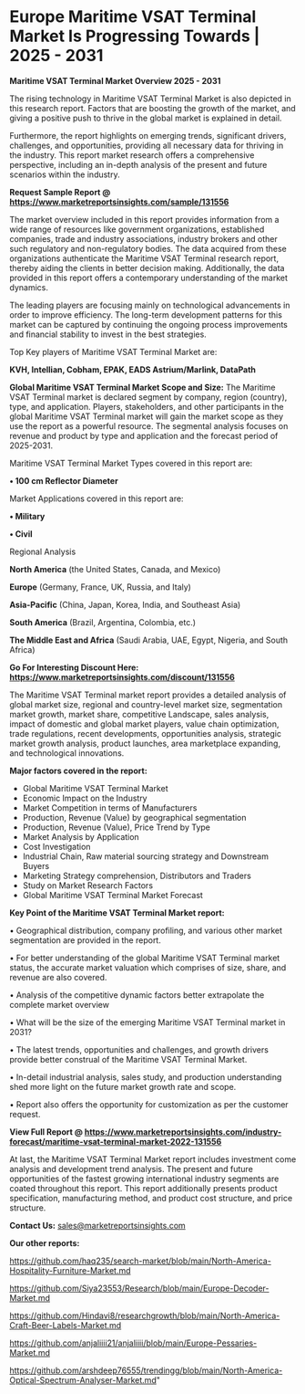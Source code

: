 # Europe Maritime VSAT Terminal Market Is Progressing Towards | 2025 - 2031

<Strong> Maritime VSAT Terminal Market Overview 2025 - 2031</strong>

The rising technology in Maritime VSAT Terminal Market is also depicted in this research report. Factors that are boosting the growth of the market, and giving a positive push to thrive in the global market is explained in detail.

Furthermore, the report highlights on emerging trends, significant drivers, challenges, and opportunities, providing all necessary data for thriving in the industry. This report market research offers a comprehensive perspective, including an in-depth analysis of the present and future scenarios within the industry.

<strong>Request Sample Report @ <a href=https://www.marketreportsinsights.com/sample/131556>https://www.marketreportsinsights.com/sample/131556</a></strong>

The market overview included in this report provides information from a wide range of resources like government organizations, established companies, trade and industry associations, industry brokers and other such regulatory and non-regulatory bodies. The data acquired from these organizations authenticate the Maritime VSAT Terminal research report, thereby aiding the clients in better decision making. Additionally, the data provided in this report offers a contemporary understanding of the market dynamics.

The leading players are focusing mainly on technological advancements in order to improve efficiency. The long-term development patterns for this market can be captured by continuing the ongoing process improvements and financial stability to invest in the best strategies.

Top Key players of Maritime VSAT Terminal Market are:

<strong>KVH, Intellian, Cobham, EPAK, EADS Astrium/Marlink, DataPath</strong>

<strong><b>Global Maritime VSAT Terminal Market Scope and Size:</b></strong>
The Maritime VSAT Terminal market is declared segment by company, region (country), type, and application. Players, stakeholders, and other participants in the global Maritime VSAT Terminal market will gain the market scope as they use the report as a powerful resource. The segmental analysis focuses on revenue and product by type and application and the forecast period of 2025-2031.

Maritime VSAT Terminal Market Types covered in this report are:

<strong>• 100 cm Reflector Diameter</strong>

Market Applications covered in this report are:

<strong>• Military

• Civil</strong> 

Regional Analysis

<strong>North America</strong> (the United States, Canada, and Mexico)

<strong>Europe</strong> (Germany, France, UK, Russia, and Italy)

<strong>Asia-Pacific</strong> (China, Japan, Korea, India, and Southeast Asia)

<strong>South America</strong> (Brazil, Argentina, Colombia, etc.)

<strong>The Middle East and Africa</strong> (Saudi Arabia, UAE, Egypt, Nigeria, and South Africa)

<strong>Go For Interesting Discount Here: <a href=https://www.marketreportsinsights.com/discount/131556>https://www.marketreportsinsights.com/discount/131556</a></strong>

The Maritime VSAT Terminal market report provides a detailed analysis of global market size, regional and country-level market size, segmentation market growth, market share, competitive Landscape, sales analysis, impact of domestic and global market players, value chain optimization, trade regulations, recent developments, opportunities analysis, strategic market growth analysis, product launches, area marketplace expanding, and technological innovations.

<strong><b>Major factors covered in the report:</b></strong>
<ul>
  <li>Global Maritime VSAT Terminal Market </li>
  <li>Economic Impact on the Industry</li>
  <li>Market Competition in terms of Manufacturers</li>
  <li>Production, Revenue (Value) by geographical segmentation</li>
  <li>Production, Revenue (Value), Price Trend by Type</li>
  <li>Market Analysis by Application</li>
  <li>Cost Investigation</li>
  <li>Industrial Chain, Raw material sourcing strategy and Downstream Buyers</li>
  <li>Marketing Strategy comprehension, Distributors and Traders</li>
  <li>Study on Market Research Factors</li>
  <li>Global Maritime VSAT Terminal Market Forecast</li>
</ul>

<strong><b>Key Point of the Maritime VSAT Terminal Market report:</b></strong>

• Geographical distribution, company profiling, and various other market segmentation are provided in the report.

• For better understanding of the global Maritime VSAT Terminal market status, the accurate market valuation which comprises of size, share, and revenue are also covered.

• Analysis of the competitive dynamic factors better extrapolate the complete market overview

• What will be the size of the emerging Maritime VSAT Terminal market in 2031?

• The latest trends, opportunities and challenges, and growth drivers provide better construal of the Maritime VSAT Terminal Market.

• In-detail industrial analysis, sales study, and production understanding shed more light on the future market growth rate and scope.

• Report also offers the opportunity for customization as per the customer request.

<strong><b>View Full Report @ <a href=https://www.marketreportsinsights.com/industry-forecast/maritime-vsat-terminal-market-2022-131556>https://www.marketreportsinsights.com/industry-forecast/maritime-vsat-terminal-market-2022-131556</a></b></strong>


At last, the Maritime VSAT Terminal Market report includes investment come analysis and development trend analysis. The present and future opportunities of the fastest growing international industry segments are coated throughout this report. This report additionally presents product specification, manufacturing method, and product cost structure, and price structure.

<strong>Contact Us:</strong>
sales@marketreportsinsights.com

<strong>Our other reports:</strong>

<a href=https://github.com/haq235/search-market/blob/main/North-America-Hospitality-Furniture-Market.md>https://github.com/haq235/search-market/blob/main/North-America-Hospitality-Furniture-Market.md</a>

<a href=https://github.com/Siya23553/Research/blob/main/Europe-Decoder-Market.md>https://github.com/Siya23553/Research/blob/main/Europe-Decoder-Market.md</a>

<a href=https://github.com/Hindavi8/researchgrowth/blob/main/North-America-Craft-Beer-Labels-Market.md>https://github.com/Hindavi8/researchgrowth/blob/main/North-America-Craft-Beer-Labels-Market.md</a>

<a href=https://github.com/anjaliiii21/anjaliiii/blob/main/Europe-Pessaries-Market.md>https://github.com/anjaliiii21/anjaliiii/blob/main/Europe-Pessaries-Market.md</a>

<a href=https://github.com/arshdeep76555/trendingg/blob/main/North-America-Optical-Spectrum-Analyser-Market.md>https://github.com/arshdeep76555/trendingg/blob/main/North-America-Optical-Spectrum-Analyser-Market.md</a>"
